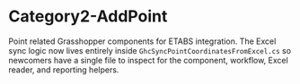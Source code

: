 # Category2-AddPoint

Point related Grasshopper components for ETABS integration. The Excel sync logic now lives entirely
inside `GhcSyncPointCoordinatesFromExcel.cs` so newcomers have a single file to inspect for the
component, workflow, Excel reader, and reporting helpers.
